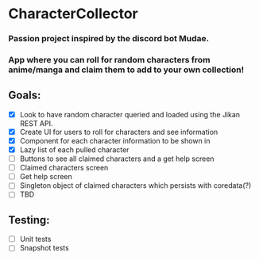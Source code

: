 # CharacterCollector

### Passion project inspired by the discord bot Mudae.
### App where you can roll for random characters from anime/manga and claim them to add to your own collection!

## Goals: 
- [x] Look to have random character queried and loaded using the Jikan REST API.
- [x] Create UI for users to roll for characters and see information
- [x] Component for each character information to be shown in
- [x] Lazy list of each pulled character
- [ ] Buttons to see all claimed characters and a get help screen
- [ ] Claimed characters screen
- [ ] Get help screen
- [ ] Singleton object of claimed characters which persists with coredata(?)
- [ ] TBD

## Testing:
- [ ] Unit tests
- [ ] Snapshot tests
